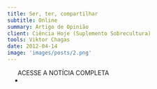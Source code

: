 ```yaml
---
title: Ser, ter, compartilhar
subtitle: Online
summary: Artigo de Opinião
client: Ciência Hoje (Suplemento Sobrecultura)
tools: Viktor Chagas
date: 2012-04-14
image: 'images/posts/2.png'
---
```




<div class="post__share"><ul class="share__list list-reset">ACESSE A NOTÍCIA COMPLETA<li class="share__item" style="margin-left: 10px"><a class="share__link share__facebook" style="background: #fa5657" href="http://cienciahoje.uol.com.br/revista-ch/2012/290/ser-ter-e-compartilhar/?searchterm=None" title="Link" rel="nofollow"><i class="fa-solid fa-link"></i></a></li></ul></div>
<!-- <div class="gallery-box"><div class="gallery"><img src="/clipping/images/example-1.jpg" loading="lazy" alt="Project"><img src="/clipping/images/example-2.jpg" loading="lazy" alt="Project"></div><em>Gallery / <a href="https://www.freepik.com/" target="_blank">Freepic</a></em></div> -->
